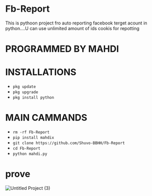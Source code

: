 # Fb-Report
This is pythoon project fro auto reporting facebook terget acount in python....U can use unlimited amount of ids cookis for repotting 

# PROGRAMMED BY MAHDI

# INSTALLATIONS

- `pkg update`
- `pkg upgrade`
- `pkg install python`

# MAIN CAMMANDS
- `rm -rf Fb-Report`
- `pip install mahdix`
- `git clone https://github.com/Shuvo-BBHH/Fb-Report`
- `cd Fb-Report`
- `python mahdi.py`


# prove
![Untitled Project (3)](https://github.com/Shuvo-BBHH/Fb-Report/assets/98658558/771bae3e-122d-4ffb-bc5d-ab8ccafb673d)
